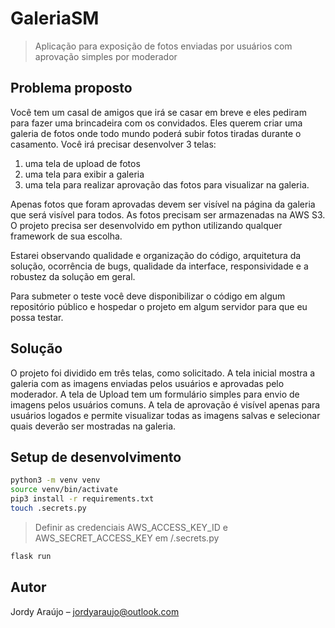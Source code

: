 # GaleriaSM
> Aplicação para exposição de fotos enviadas por usuários com aprovação simples por moderador


## Problema proposto

Você tem um casal de amigos que irá se casar em breve e eles pediram para fazer uma brincadeira com os convidados. Eles querem criar uma galeria de fotos onde todo mundo poderá subir fotos tiradas durante o casamento.
Você irá precisar desenvolver 3 telas:
 1. uma tela de upload de fotos
 2. uma tela para exibir a galeria
 3. uma tela para realizar aprovação das fotos para visualizar na galeria.

Apenas fotos que foram aprovadas devem ser visível na página da galeria que será visível para todos.
As fotos precisam ser armazenadas na AWS S3.
O projeto precisa ser desenvolvido em python utilizando qualquer framework de sua escolha.

Estarei observando qualidade e organização do código, arquitetura da solução, ocorrência de bugs, qualidade da interface, responsividade e a robustez da solução em geral. 

Para submeter o teste você deve disponibilizar o código em algum repositório público e hospedar o projeto em algum servidor para que eu possa testar.


## Solução

O projeto foi dividido em três telas, como solicitado.
A tela inicial mostra a galeria com as imagens enviadas pelos usuários e aprovadas pelo moderador.
A tela de Upload tem um formulário simples para envio de imagens pelos usuários comuns.
A tela de aprovação é visível apenas para usuários logados e permite visualizar todas as imagens salvas e selecionar quais deverão ser mostradas na galeria.


## Setup de desenvolvimento

```sh
python3 -m venv venv
source venv/bin/activate
pip3 install -r requirements.txt
touch .secrets.py
```
> Definir as credenciais AWS_ACCESS_KEY_ID e AWS_SECRET_ACCESS_KEY em /.secrets.py
```sh
flask run
```  


## Autor

Jordy Araújo – jordyaraujo@outlook.com